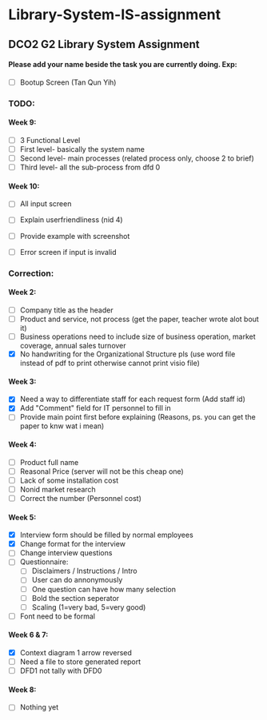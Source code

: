 # Library-System-IS-assignment
## DCO2 G2 Library System Assignment

#### Please add your name beside the task you are currently doing. Exp: 
- [ ] Bootup Screen (Tan Qun Yih)

### TODO:    
#### Week 9:
- [ ] 3 Functional Level
- [ ] First level- basically the system name
- [ ] Second level- main processes (related process only, choose 2 to brief)
- [ ] Third level- all the sub-process from dfd 0

#### Week 10:
- [ ] All input screen
- [ ] Explain userfriendliness (nid 4)
- [ ] Provide example with screenshot
- [ ] Error screen if input is invalid

    
### Correction:
#### Week 2:
- [ ] Company title as the header
- [ ] Product and service, not process (get the paper, teacher wrote alot bout it)
- [ ] Business operations need to include size of business operation, market coverage, annual sales turnover
- [x] No handwriting for the Organizational Structure pls (use word file instead of pdf to print otherwise cannot print visio file)
    
#### Week 3:
- [x] Need a way to differentiate staff for each request form (Add staff id)
- [x] Add "Comment" field for IT personnel to fill in
- [ ] Provide main point first before explaining (Reasons, ps. you can get the paper to knw wat i mean)
    
#### Week 4:
- [ ] Product full name
- [ ] Reasonal Price (server will not be this cheap one)
- [ ] Lack of some installation cost
- [ ] Nonid market research
- [ ] Correct the number (Personnel cost)
    
#### Week 5:
- [x] Interview form should be filled by normal employees
- [x] Change format for the interview
- [ ] Change interview questions
- [ ] Questionnaire:
  - [ ] Disclaimers / Instructions / Intro
  - [ ] User can do annonymously
  - [ ] One question can have how many selection
  - [ ] Bold the section seperator
  - [ ] Scaling (1=very bad, 5=very good)
- [ ] Font need to be formal

#### Week 6 & 7:
- [x] Context diagram 1 arrow reversed
- [ ] Need a file to store generated report
- [ ] DFD1 not tally with DFD0

#### Week 8:
- [ ] Nothing yet
